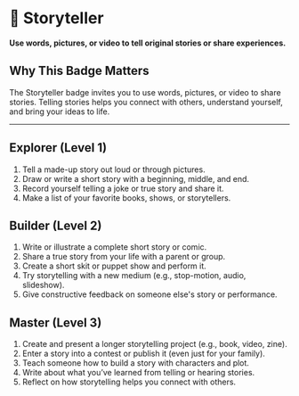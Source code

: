 # 📝 Storyteller

**Use words, pictures, or video to tell original stories or share experiences.**

## Why This Badge Matters
The Storyteller badge invites you to use words, pictures, or video to share stories. Telling stories helps you connect with others, understand yourself, and bring your ideas to life.

---

## Explorer (Level 1)
1. Tell a made-up story out loud or through pictures.
2. Draw or write a short story with a beginning, middle, and end.
3. Record yourself telling a joke or true story and share it.
4. Make a list of your favorite books, shows, or storytellers.

## Builder (Level 2)
1. Write or illustrate a complete short story or comic.
2. Share a true story from your life with a parent or group.
3. Create a short skit or puppet show and perform it.
4. Try storytelling with a new medium (e.g., stop-motion, audio, slideshow).
5. Give constructive feedback on someone else's story or performance.

## Master (Level 3)
1. Create and present a longer storytelling project (e.g., book, video, zine).
2. Enter a story into a contest or publish it (even just for your family).
3. Teach someone how to build a story with characters and plot.
4. Write about what you’ve learned from telling or hearing stories.
5. Reflect on how storytelling helps you connect with others.
